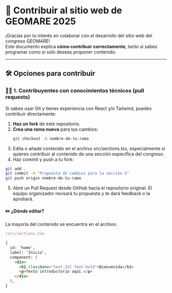 # 🤝 Contribuir al sitio web de GEOMARE 2025

¡Gracias por tu interés en colaborar con el desarrollo del sitio web del congreso GEOMARE!  
Este documento explica **cómo contribuir correctamente**, tanto si sabes programar como si solo deseas proponer contenido.

---

## 🛠️ Opciones para contribuir

### 🧑‍💻 1. Contribuyentes con conocimientos técnicos (pull requests)

Si sabes usar Git y tienes experiencia con React y/o Tailwind, puedes contribuir directamente:

1. **Haz un fork** de este repositorio.
2. **Crea una rama nueva** para tus cambios:
   ```bash
   git checkout -b nombre-de-tu-rama
3. Edita o añade contenido en el archivo src/sections.tsx, especialmente si quieres contribuir al contenido de una sección específica del congreso.
4. Haz commit y push a tu fork:
```bash 
git add .
git commit -m "Propuesta de cambios para la sección X"
git push origin nombre-de-tu-rama
```
5. Abre un Pull Request desde GitHub hacia el repositorio original. El equipo organizador revisará tu propuesta y te dará feedback o la aprobará.


#### ✏️ ¿Dónde editar?

La mayoría del contenido se encuentra en el archivo:  
```ts
/src/sections.tsx
```
```html 
{
  id: 'home',
  label: 'Inicio',
  component: (
    <div>
      <h1 className="text-2xl font-bold">Bienvenida</h1>
      <p>Texto introductorio aquí.</p>
    </div>
  ),
}
```




